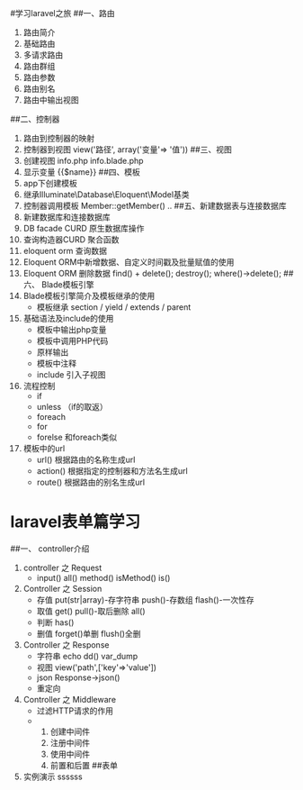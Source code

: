 #学习laravel之旅
##一、路由
1. 路由简介
2. 基础路由
3. 多请求路由
4. 路由群组
5. 路由参数
6. 路由别名
7. 路由中输出视图

##二、控制器
1. 路由到控制器的映射
2. 控制器到视图 view('路径', array('变量'=> '值')) 
##三、视图
1. 创建视图 info.php info.blade.php
2. 显示变量 {{$name}}
##四、模板
1. app下创建模板
2. 继承Illuminate\Database\Eloquent\Model基类
3. 控制器调用模板 Member::getMember() ..
##五、新建数据表与连接数据库
1. 新建数据库和连接数据库
2. DB facade CURD 原生数据库操作
3. 查询构造器CURD 聚合函数
4. eloquent orm 查询数据
5. Eloquent ORM中新增数据、自定义时间戳及批量赋值的使用
6. Eloquent ORM 删除数据 find() + delete(); destroy(); where()->delete();
##六、 Blade模板引擎
1. Blade模板引擎简介及模板继承的使用
   * 模板继承 section / yield / extends / parent
2. 基础语法及include的使用
   * 模板中输出php变量
   * 模板中调用PHP代码
   * 原样输出
   * 模板中注释
   * include 引入子视图
3. 流程控制
   * if
   * unless （if的取返）
   * foreach
   * for
   * forelse 和foreach类似
4. 模板中的url
   * url() 根据路由的名称生成url
   * action() 根据指定的控制器和方法名生成url
   * route() 根据路由的别名生成url
# laravel表单篇学习
##一、 controller介绍
1. controller 之 Request
    * input() all() method() isMethod() is()
2. Controller 之 Session
    * 存值 put(str|array)-存字符串 push()-存数组 flash()-一次性存
    * 取值 get() pull()-取后删除 all()
    * 判断 has()
    * 删值 forget()单删 flush()全删
3. Controller 之 Response
    * 字符串 echo dd() var_dump
    * 视图 view('path',['key'=>'value'])
    * json Response->json()
    * 重定向
4. Controller 之 Middleware
    * 过滤HTTP请求的作用
    * 1. 创建中间件
      2. 注册中间件
      3. 使用中间件
      4. 前置和后置
##表单
1. 实例演示
ssssss
